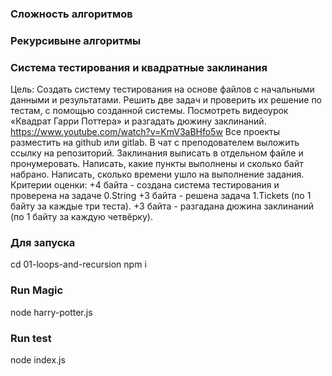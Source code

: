 ### Сложность алгоритмов
### Рекурсивыне алгоритмы

### Система тестирования и квадратные заклинания
Цель: Создать систему тестирования на основе файлов с начальными данными и результатами.
Решить две задач и проверить их решение по тестам, с помощью созданной системы.
Посмотреть видеоурок «Квадрат Гарри Поттера» и разгадать дюжину заклинаний.
https://www.youtube.com/watch?v=KmV3aBHfo5w
Все проекты разместить на github или gitlab.
В чат с преподователем выложить ссылку на репозиторий.
Заклинания выписать в отдельном файле и пронумеровать.
Написать, какие пункты выполнены и сколько байт набрано.
Написать, сколько времени ушло на выполнение задания.
Критерии оценки: +4 байта - создана система тестирования и проверена на задаче 0.String
+3 байта - решена задача 1.Tickets (по 1 байту за каждые три теста).
+3 байта - разгадана дюжина заклинаний (по 1 байту за каждую четвёрку).

### Для запуска
cd 01-loops-and-recursion
npm i
### Run Magic
node harry-potter.js

### Run test
node index.js